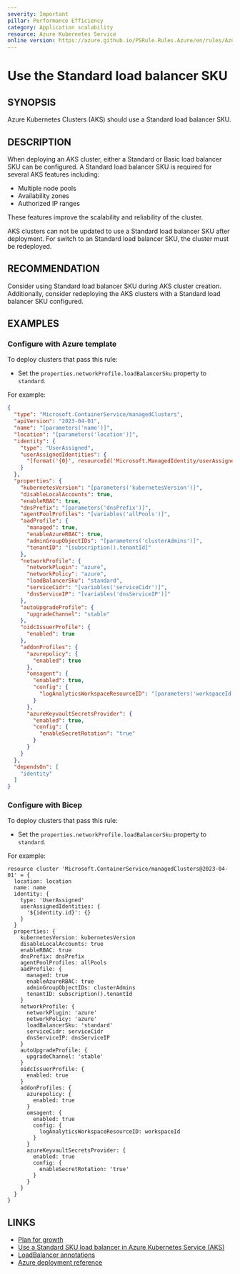 ```yaml
---
severity: Important
pillar: Performance Efficiency
category: Application scalability
resource: Azure Kubernetes Service
online version: https://azure.github.io/PSRule.Rules.Azure/en/rules/Azure.AKS.StandardLB/
---
```


# Use the Standard load balancer SKU

## SYNOPSIS

Azure Kubernetes Clusters (AKS) should use a Standard load balancer SKU.

## DESCRIPTION

When deploying an AKS cluster, either a Standard or Basic load balancer SKU can be configured.
A Standard load balancer SKU is required for several AKS features including:

- Multiple node pools
- Availability zones
- Authorized IP ranges

These features improve the scalability and reliability of the cluster.

AKS clusters can not be updated to use a Standard load balancer SKU after deployment.
For switch to an Standard load balancer SKU, the cluster must be redeployed.

## RECOMMENDATION

Consider using Standard load balancer SKU during AKS cluster creation.
Additionally, consider redeploying the AKS clusters with a Standard load balancer SKU configured.

## EXAMPLES

### Configure with Azure template

To deploy clusters that pass this rule:

- Set the `properties.networkProfile.loadBalancerSku` property to `standard`.

For example:

```json
{
  "type": "Microsoft.ContainerService/managedClusters",
  "apiVersion": "2023-04-01",
  "name": "[parameters('name')]",
  "location": "[parameters('location')]",
  "identity": {
    "type": "UserAssigned",
    "userAssignedIdentities": {
      "[format('{0}', resourceId('Microsoft.ManagedIdentity/userAssignedIdentities', parameters('identityName')))]": {}
    }
  },
  "properties": {
    "kubernetesVersion": "[parameters('kubernetesVersion')]",
    "disableLocalAccounts": true,
    "enableRBAC": true,
    "dnsPrefix": "[parameters('dnsPrefix')]",
    "agentPoolProfiles": "[variables('allPools')]",
    "aadProfile": {
      "managed": true,
      "enableAzureRBAC": true,
      "adminGroupObjectIDs": "[parameters('clusterAdmins')]",
      "tenantID": "[subscription().tenantId]"
    },
    "networkProfile": {
      "networkPlugin": "azure",
      "networkPolicy": "azure",
      "loadBalancerSku": "standard",
      "serviceCidr": "[variables('serviceCidr')]",
      "dnsServiceIP": "[variables('dnsServiceIP')]"
    },
    "autoUpgradeProfile": {
      "upgradeChannel": "stable"
    },
    "oidcIssuerProfile": {
      "enabled": true
    },
    "addonProfiles": {
      "azurepolicy": {
        "enabled": true
      },
      "omsagent": {
        "enabled": true,
        "config": {
          "logAnalyticsWorkspaceResourceID": "[parameters('workspaceId')]"
        }
      },
      "azureKeyvaultSecretsProvider": {
        "enabled": true,
        "config": {
          "enableSecretRotation": "true"
        }
      }
    }
  },
  "dependsOn": [
    "identity"
  ]
}
```

### Configure with Bicep

To deploy clusters that pass this rule:

- Set the `properties.networkProfile.loadBalancerSku` property to `standard`.

For example:

```bicep
resource cluster 'Microsoft.ContainerService/managedClusters@2023-04-01' = {
  location: location
  name: name
  identity: {
    type: 'UserAssigned'
    userAssignedIdentities: {
      '${identity.id}': {}
    }
  }
  properties: {
    kubernetesVersion: kubernetesVersion
    disableLocalAccounts: true
    enableRBAC: true
    dnsPrefix: dnsPrefix
    agentPoolProfiles: allPools
    aadProfile: {
      managed: true
      enableAzureRBAC: true
      adminGroupObjectIDs: clusterAdmins
      tenantID: subscription().tenantId
    }
    networkProfile: {
      networkPlugin: 'azure'
      networkPolicy: 'azure'
      loadBalancerSku: 'standard'
      serviceCidr: serviceCidr
      dnsServiceIP: dnsServiceIP
    }
    autoUpgradeProfile: {
      upgradeChannel: 'stable'
    }
    oidcIssuerProfile: {
      enabled: true
    }
    addonProfiles: {
      azurepolicy: {
        enabled: true
      }
      omsagent: {
        enabled: true
        config: {
          logAnalyticsWorkspaceResourceID: workspaceId
        }
      }
      azureKeyvaultSecretsProvider: {
        enabled: true
        config: {
          enableSecretRotation: 'true'
        }
      }
    }
  }
}
```

## LINKS

- [Plan for growth](https://learn.microsoft.com/azure/well-architected/scalability/design-scale#plan-for-growth)
- [Use a Standard SKU load balancer in Azure Kubernetes Service (AKS)](https://learn.microsoft.com/azure/aks/load-balancer-standard)
- [LoadBalancer annotations](https://cloud-provider-azure.sigs.k8s.io/topics/loadbalancer/#loadbalancer-annotations)
- [Azure deployment reference](https://learn.microsoft.com/azure/templates/microsoft.containerservice/managedclusters)
